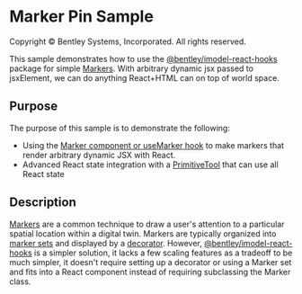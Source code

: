 # Marker Pin Sample

Copyright © Bentley Systems, Incorporated. All rights reserved.

This sample demonstrates how to use the [@bentley/imodel-react-hooks](/https://github.com/imodeljs/viewer-components-react/tree/master/packages/imodel-react-hooks)
package for simple [Markers](https://www.imodeljs.org/learning/frontend/markers/).
With arbitrary dynamic jsx passed to jsxElement, we can do anything React+HTML can on top of world space.

## Purpose

The purpose of this sample is to demonstrate the following:

- Using the [Marker component or useMarker hook](https://github.com/imodeljs/viewer-components-react/tree/master/packages/imodel-react-hooks#usemarker) to make
  markers that render arbitrary dynamic JSX with React.
- Advanced React state integration with a [PrimitiveTool](https://www.imodeljs.org/reference/imodeljs-frontend/tools/primitivetool/) that can use all React state

## Description

[Markers](https://www.imodeljs.org/learning/frontend/markers/) are a common technique to draw a user's attention to a particular spatial location within a digital twin.  Markers are typically organized into [marker sets](https://www.imodeljs.org/reference/imodeljs-frontend/views/markerset/) and displayed by a [decorator](https://www.imodeljs.org/reference/imodeljs-frontend/views/decorator/). However, [@bentley/imodel-react-hooks](https://github.com/imodeljs/viewer-components-react/tree/master/packages/imodel-react-hooks) is a
simpler solution, it lacks a few scaling features as a tradeoff to be much simpler, it doesn't require setting up a decorator or using a Marker set and fits into a React component
instead of requiring subclassing the Marker class.
